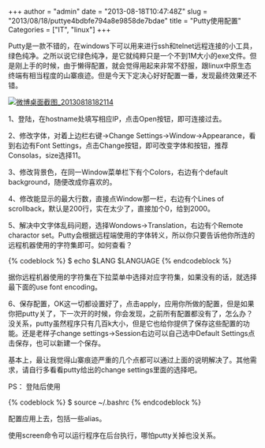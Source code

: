 +++
author = "admin"
date = "2013-08-18T10:47:48Z"
slug = "2013/08/18/puttye4bdbfe794a8e9858de7bdae"
title = "Putty使用配置"
Categories = ["IT", "linux"]
+++

Putty是一款不错的，在windows下可以用来进行ssh和telnet远程连接的小工具，绿色纯净。之所以说它绿色纯净，是它就纯粹只是一个不到1M大小的exe文件。但是刚上手的时候，由于懒得配置，就会觉得用起来非常不舒服，跟linux中原生态终端有相当程度的山寨痕迹。但是今天下定决心好好配置一番，发现最终效果还不错。





[![微博桌面截图_20130818182114](https://wonderflow.info/images/2013-08-18-puttye4bdbfe794a8e9858de7bdae/微博桌面截图_20130818182114.jpg)](https://wonderflow.info/images/2013-08-18-puttye4bdbfe794a8e9858de7bdae/微博桌面截图_20130818182114.jpg)





1、登陆，在hostname处填写相应IP，点击Open按钮，即可连接过去。





2、修改字体，对着上边栏右键->Change Settings->Window->Appearance，看到右边有Font Settings，点击Change按钮，即可改变字体和按钮，推荐Consolas，size选择11。





3、修改背景色，在同一Window菜单栏下有个Colors，右边有个default background，随便改成你喜欢的。





4、修改能显示的最大行数，直接点Window那一栏，右边有个Lines of scrollback，默认是200行，实在太少了，直接加个0，给到2000。





5、解决中文字体乱码问题，选择Wondows->Translation，右边有个Remote charactor set。Putty会根据远程端使用的字体转义，所以你只要告诉他你所连的远程机器使用的字符集即可。如何查看？




{% codeblock %}
$ echo $LANG $LANGUAGE
{% endcodeblock %}




据你远程机器使用的字符集在下拉菜单中选择对应字符集，如果没有的话，就选择最下面的use font encoding。





6、保存配置，OK这一切都设置好了，点击apply，应用你所做的配置，但是如果你把putty关了，下一次开的时候，你会发现，之前所有配置都没有了，怎么办？没关系，putty虽然程序只有几百k大小，但是它也给你提供了保存这些配置的功能。还是老样子change settings->Session右边可以自己选中Default Settings点击保存，也可以新建一个保存。





基本上，最让我觉得山寨痕迹严重的几个点都可以通过上面的说明解决了。其他需求，请自行多看看putty给出的change settings里面的选择吧。





PS： 登陆后使用




{% codeblock %}
$ source ~/.bashrc
{% endcodeblock %}




配置应用上去，包括一些alias。





使用screen命令可以运行程序在后台执行，哪怕putty关掉也没关系。



